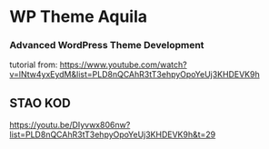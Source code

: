 # WP Theme Aquila



### Advanced WordPress Theme Development
tutorial from: https://www.youtube.com/watch?v=lNtw4yxEydM&list=PLD8nQCAhR3tT3ehpyOpoYeUj3KHDEVK9h

## STAO KOD
https://youtu.be/DIyvwx806nw?list=PLD8nQCAhR3tT3ehpyOpoYeUj3KHDEVK9h&t=29